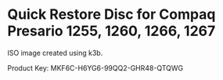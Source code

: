 # Quick Restore Disc for Compaq Presario 1255, 1260, 1266, 1267

ISO image created using k3b.

Product Key: MKF6C-H6YG6-99QQ2-GHR48-QTQWG

